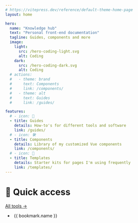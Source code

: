 ```yaml
---
# https://vitepress.dev/reference/default-theme-home-page
layout: home

hero:
  name: "Knowledge hub"
  text: "Personal front-end documentation"
  tagline: Guides, components and more
  image:
    light:
      src: /hero-coding-light.svg
      alt: Coding
    dark:
      src: /hero-coding-dark.svg
      alt: Coding
  # actions:
  #   - theme: brand
  #     text: Components
  #     link: /components/
  #   - theme: alt
  #     text: Guides
  #     link: /guides/

features:
  # - icon: 📖
  - title: Guides
    details: How-to's for different tools and software
    link: /guides/
  # - icon: 🛠️
  - title: Components
    details: Library of my customized Vue components
    link: /components/
  # - icon: 📝
  - title: Templates
    details: Starter kits for pages I'm using frequently
    link: /templates/
---
```


<div class="container max-w-6xl py-6">
  <div class="flex justify-between items-center gap-4 border-t border-neutral-700 py-12">
    <h1 class="text-3xl font-bold">🚀 Quick access</h1>
    <a href="/quick-access" class="font-medium text-sm text-indigo-500 py-1 hover:text-indigo-400 duration-150">All tools <span class="text-lg">&#8594;</span></a>
  </div>
  <ul class="grid grid-cols-2 sm:grid-cols-4 md:grid-cols-5 lg:grid-cols-6 gap-4 sm:gap-6">
    <li v-for="bookmark in bookmarks" class="group h-32 shadow-md bg-[#252529] rounded-xl hover:bg-[#313136] hover:shadow-2xl hover:shadow-indigo-500/25 duration-200">
      <a :href="bookmark.link" target="_blank" class="flex flex-col justify-center items-center h-full w-full text-neutral-400 text-center text-sm font-semibold p-4 group-hover:text-white duration-200">
        <img :src="withBase(`/icons/${bookmark.icon}.svg`)" :alt="bookmark.icon" class="h-14 mb-4">
        {{ bookmark.name }}
      </a>
    </li>
  </ul>
</div>

<script setup>
import { withBase } from 'vitepress'

const bookmarks = [
  { name: 'Vue', link: 'https://vuejs.org/guide/introduction', icon: 'vue' },
  { name: 'Nuxt', link: 'https://nuxt.com/docs', icon: 'nuxt' },
  { name: 'Tailwind CSS', link: 'https://tailwindcss.com/docs/customizing-colors', icon: 'tailwind-css' },
  { name: 'Tailwind UI', link: 'https://tailwindui.com/components#product-marketing', icon: 'tailwind-ui' },
  { name: 'Headless UI', link: 'https://headlessui.com/vue/menu', icon: 'headless-ui' },
  { name: 'Heroicons', link: 'https://heroicons.com', icon: 'heroicons' },
]
</script>